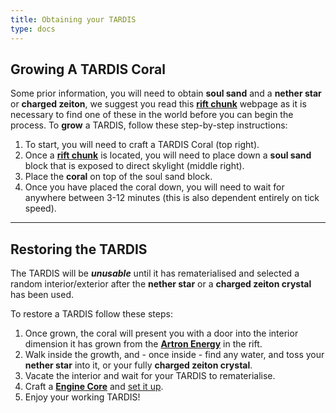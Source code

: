 ```yaml
---
title: Obtaining your TARDIS
type: docs
---
```


## Growing A TARDIS Coral
Some prior information, you will need to obtain **soul sand** and a **nether star** or **charged zeiton**, 
we suggest you read this [**rift chunk**](../../mechanics/rift-chunks) webpage as it is necessary to find one of these in the world before you can begin the process.
To **grow** a TARDIS, follow these step-by-step instructions: 

1. To start, you will need to craft a TARDIS Coral (top right).
2. Once a [**rift chunk**](../../mechanics/rift-chunks) is located, you will need to place down a **soul sand** block that is exposed to direct skylight (middle right).
3. Place the **coral** on top of the soul sand block.
4. Once you have placed the coral down, you will need to wait for anywhere between 3-12 minutes (this is also dependent entirely on tick speed).

---

## Restoring the TARDIS
The TARDIS will be ***unusable*** until it has rematerialised and selected a random interior/exterior after the **nether star** or a **charged zeiton crystal** has been used.

To restore a TARDIS follow these steps:

1. Once grown, the coral will present you with a door into the interior dimension it has grown from the [**Artron Energy**](../../mechanics/artron) in the rift.
2. Walk inside the growth, and - once inside - find any water, and toss your **nether star** into it, or your fully **charged zeiton crystal**.
3. Vacate the interior and wait for your TARDIS to rematerialise.
4. Craft a [**Engine Core**](../blocks/engine-core) and [set it up](../blocks/engine-core#how-to-activate-the-core).
5. Enjoy your working TARDIS!
